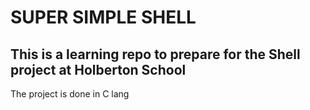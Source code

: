 # SUPER SIMPLE SHELL
## This is a learning repo to prepare for the Shell project at Holberton School

The project is done in C lang
